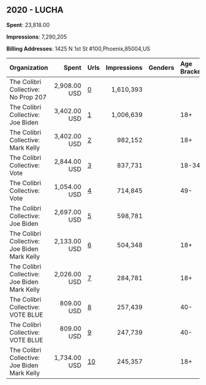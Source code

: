 ## 2020 - LUCHA 
**Spent**: 23,818.00

**Impressions**: 7,290,205

**Billing Addresses**: 1425 N 1st St #100,Phoenix,85004,US

|Organization|Spent|Urls|Impressions|Genders|Age Brackets|Country Codes|
|:---|---:|:---|---:|:---|:---|:---|
|The Colibri Collective: No Prop 207|2,908.00 USD|[0](https://www.snap.com/political-ads/asset/657715b022c1c3fa015ab8c5e4f007c7c01c71c2f7c29dfe3abc60af3e8d86ae?mediaType=mp4)|1,610,393|||united states|
|The Colibri Collective: Joe Biden|3,402.00 USD|[1](https://www.snap.com/political-ads/asset/d5d72f210782cded4b12890e5654dc6db09a6065e5d1e89c15346d23172bffed?mediaType=mp4)|1,006,639||18+|united states|
|The Colibri Collective: Mark Kelly|3,402.00 USD|[2](https://www.snap.com/political-ads/asset/c14473914398b88da2090ee1315284ccdb8ea2fa4791e181672c0b2b4dd3e62a?mediaType=mp4)|982,152||18+|united states|
|The Colibri Collective: Vote|2,844.00 USD|[3](https://www.snap.com/political-ads/asset/a13edc13387893024e90370ef59c065e7240965d2ac4e9f0f49ff2fb636919f5?mediaType=mp4)|837,731||18-34|united states|
|The Colibri Collective: Vote|1,054.00 USD|[4](https://www.snap.com/political-ads/asset/7088defa7e4db0b3bbbc4f903406b6dff0d8e4b3a195ba04dd1d071945bba36c?mediaType=mp4)|714,845||49-|united states|
|The Colibri Collective: Joe Biden|2,697.00 USD|[5](https://www.snap.com/political-ads/asset/326f720e9e5ced7e06ffb70f571fd3b029c5030c951df804de70c011eec28fb8?mediaType=mp4)|598,781|||united states|
|The Colibri Collective: Joe Biden Mark Kelly|2,133.00 USD|[6](https://www.snap.com/political-ads/asset/c0146b51a688230eeabee03d7be47c86626918f9287df5c2d34fb1c0b4d485cb?mediaType=mp4)|504,348||18+|united states|
|The Colibri Collective: Joe Biden Mark Kelly|2,026.00 USD|[7](https://www.snap.com/political-ads/asset/ccc2a717a3dcd2f9b47f98f3abb0605fd98e43bd870f89e9a9ad6861ea6c2063?mediaType=mp4)|284,781||18+|united states|
|The Colibri Collective: VOTE BLUE|809.00 USD|[8](https://www.snap.com/political-ads/asset/9e9765b14bdd374295ad08ed1239110fb740f7fe4c855358150d2a1cf9bc26a5?mediaType=mp4)|257,439||40-|united states|
|The Colibri Collective: VOTE BLUE|809.00 USD|[9](https://www.snap.com/political-ads/asset/6731f492f7e1dcc73249ffa60d0338300b1d826fcc0554d98d7877c31532d0ec?mediaType=mp4)|247,739||40-|united states|
|The Colibri Collective: Joe Biden Mark Kelly|1,734.00 USD|[10](https://www.snap.com/political-ads/asset/d76e9913b6bb25e762c9eed5e0608b7524c853ed5132eb0b77b07ef5f293302d?mediaType=mp4)|245,357||18+|united states|
